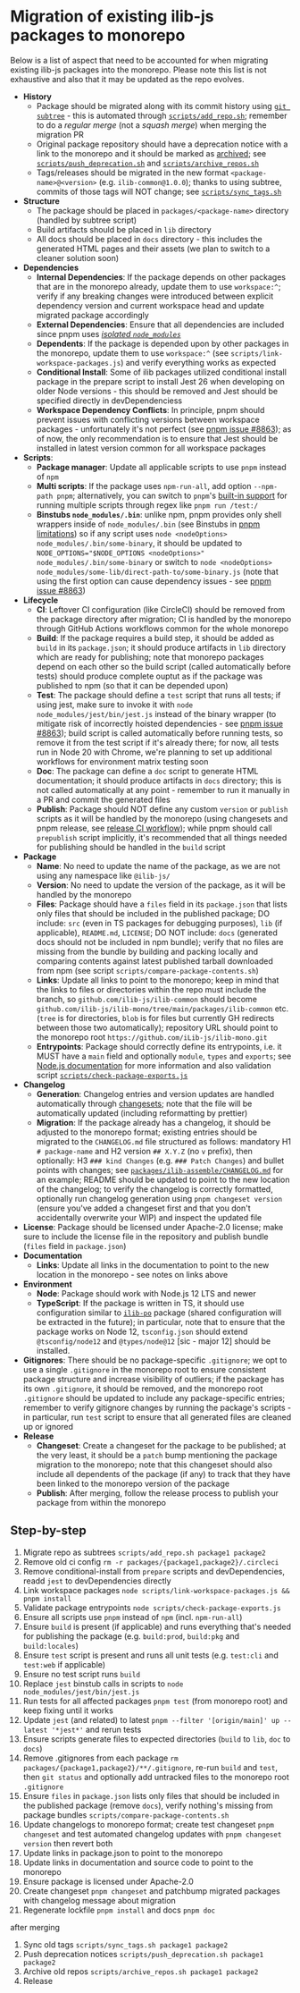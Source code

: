 # Migration of existing ilib-js packages to monorepo

Below is a list of aspect that need to be accounted for when migrating existing ilib-js packages into the monorepo. Please note this list is not exhaustive and also that it may be updated as the repo evolves.

-   **History**
    -   Package should be migrated along with its commit history using [`git subtree`](https://www.atlassian.com/git/tutorials/git-subtree) - this is automated through [`scripts/add_repo.sh`](../scripts/add_repo.sh); remember to do a _regular merge_ (not a _squash merge_) when merging the migration PR
    -   Original package repository should have a deprecation notice with a link to the monorepo and it should be marked as [archived](https://docs.github.com/en/repositories/archiving-a-github-repository/archiving-repositories); see [`scripts/push_deprecation.sh`](../scripts/push_deprecation.sh) and [`scripts/archive_repos.sh`](../scripts/archive_repos.sh)
    -   Tags/releases should be migrated in the new format `<package-name>@<version>` (e.g. `ilib-common@1.0.0`); thanks to using subtree, commits of those tags will NOT change; see [`scripts/sync_tags.sh`](../scripts/sync_tags.sh)
-   **Structure**
    -   The package should be placed in `packages/<package-name>` directory (handled by subtree script)
    -   Build artifacts should be placed in `lib` directory
    -   All docs should be placed in `docs` directory - this includes the generated HTML pages and their assets (we plan to switch to a cleaner solution soon)
-   **Dependencies**
    -   **Internal Dependencies**: If the package depends on other packages that are in the monorepo already, update them to use `workspace:^`; verify if any breaking changes were introduced between explicit dependency version and current workspace head and update migrated package accordingly
    -   **External Dependencies**: Ensure that all dependencies are included since pnpm uses [_isolated `node_modules`_](https://pnpm.io/motivation#creating-a-non-flat-node_modules-directory)
    -   **Dependents**: If the package is depended upon by other packages in the monorepo, update them to use `workspace:^` (see `scripts/link-workspace-packages.js`) and verify everything works as expected
    -   **Conditional Install**: Some of ilib packages utilized conditional install package in the prepare script to install Jest 26 when developing on older Node versions - this should be removed and Jest should be specified directly in devDependenciess
    -   **Workspace Dependency Conflicts**: In principle, pnpm should prevent issues with conflicting versions between workspace packages - unfortunately it's not perfect (see [pnpm issue #8863](https://github.com/pnpm/pnpm/issues/8863)); as of now, the only recommendation is to ensure that Jest should be installed in latest version common for all workspace packages
-   **Scripts**:
    -   **Package manager**: Update all applicable scripts to use `pnpm` instead of `npm`
    -   **Multi scripts**: If the package uses `npm-run-all`, add option `--npm-path pnpm`; alternatively, you can switch to `pnpm`'s [built-in support](https://pnpm.io/cli/run#running-multiple-scripts) for running multiple scripts through regex like `pnpm run /test:/`
    -   **Binstubs `node_modules/.bin`**: unlike npm, pnpm provides only shell wrappers inside of `node_modules/.bin` (see Binstubs in [pnpm limitations](https://pnpm.io/limitations)) so if any script uses `node <nodeOptions> node_modules/.bin/some-binary`, it should be updated to `NODE_OPTIONS="$NODE_OPTIONS <nodeOptions>" node_modules/.bin/some-binary` or switch to `node <nodeOptions> node_modules/some-lib/direct-path-to/some-binary.js` (note that using the first option can cause dependency issues - see [pnpm issue #8863](https://github.com/pnpm/pnpm/issues/8863))
-   **Lifecycle**
    -   **CI**: Leftover CI configuration (like CircleCI) should be removed from the package directory after migration; CI is handled by the monorepo through GitHub Actions workflows common for the whole monorepo
    -   **Build**: If the package requires a build step, it should be added as `build` in its `package.json`; it should produce artifacts in `lib` directory which are ready for publishing; note that monorepo packages depend on each other so the build script (called automatically before tests) should produce complete ouptut as if the package was published to npm (so that it can be depended upon)
    -   **Test**: The package should define a `test` script that runs all tests; if using jest, make sure to invoke it with `node node_modules/jest/bin/jest.js` instead of the binary wrapper (to mitigate risk of incorrectly hoisted dependencies - see [pnpm issue #8863](https://github.com/pnpm/pnpm/issues/8863)); build script is called automatically before running tests, so remove it from the test script if it's already there; for now, all tests run in Node 20 with Chrome, we're planning to set up additional workflows for environment matrix testing soon
    -   **Doc**: The package can define a `doc` script to generate HTML documentation; it should produce artifacts in `docs` directory; this is not called automatically at any point - remember to run it manually in a PR and commit the generated files
    -   **Publish**: Package should NOT define any custom `version` or `publish` scripts as it will be handled by the monorepo (using changesets and pnpm release, see [release CI workflow](../.github/workflows/release.yml)); while pnpm should call `prepublish` script implicitly, it's recommended that all things needed for publishing should be handled in the `build` script
-   **Package**
    -   **Name**: No need to update the name of the package, as we are not using any namespace like `@ilib-js/`
    -   **Version**: No need to update the version of the package, as it will be handled by the monorepo
    -   **Files**: Package should have a `files` field in its `package.json` that lists only files that should be included in the published package; DO include: `src` (even in TS packages for debugging purposes), `lib` (if applicable), `README.md`, `LICENSE`; DO NOT include: `docs` (generated docs should not be included in npm bundle); verify that no files are missing from the bundle by building and packing locally and comparing contents against latest published tarball downloaded from npm (see script `scripts/compare-package-contents.sh`)
    -   **Links**: Update all links to point to the monorepo; keep in mind that the links to files or directories within the repo must include the branch, so `github.com/ilib-js/ilib-common` should become `github.com/ilib-js/ilib-mono/tree/main/packages/ilib-common` etc. (`tree` is for directories, `blob` is for files but currently GH redirects between those two automatically); repository URL should point to the monorepo root `https://github.com/iLib-js/ilib-mono.git`
    -   **Entrypoints**: Package should correctly define its entrypoints, i.e. it MUST have a `main` field and optionally `module`, `types` and `exports`; see [Node.js documentation](https://nodejs.org/api/packages.html#package-entry-points) for more information and also validation script [`scripts/check-package-exports.js`](../scripts/check-package-exports.js)
-   **Changelog**
    -   **Generation**: Changelog entries and version updates are handled automatically through [changesets](https://github.com/changesets/changesets/blob/main/docs/intro-to-using-changesets.md); note that the file will be automatically updated (including reformatting by prettier)
    -   **Migration**: If the package already has a changelog, it should be adjusted to the monorepo format; existing entries should be migrated to the `CHANGELOG.md` file structured as follows: mandatory H1 `# package-name` and H2 version `## X.Y.Z` (no `v` prefix), then optionally: H3 `### kind Changes` (e.g. `### Patch Changes`) and bullet points with changes; see [`packages/ilib-assemble/CHANGELOG.md`](../packages/ilib-assemble/CHANGELOG.md) for an example; README should be updated to point to the new location of the changelog; to verify the changelog is correctly formatted, optionally run changelog generation using `pnpm changeset version` (ensure you've added a changeset first and that you don't accidentally overwrite your WIP) and inspect the updated file
-   **License**: Package should be licensed under Apache-2.0 license; make sure to include the license file in the repository and publish bundle (`files` field in `package.json`)
-   **Documentation**
    -   **Links**: Update all links in the documentation to point to the new location in the monorepo - see notes on links above
-   **Environment**
    -   **Node**: Package should work with Node.js 12 LTS and newer
    -   **TypeScript**: If the package is written in TS, it should use configuration similar to [`ilib-po`](../packages/ilib-po/tsconfig.json) package (shared configuration will be extracted in the future); in particular, note that to ensure that the package works on Node 12, `tsconfig.json` should extend `@tsconfig/node12` and `@types/node@12` [sic - major 12] should be installed.
-   **Gitignores**: There should be no package-specific `.gitignore`; we opt to use a single `.gitignore` in the monorepo root to ensure consistent package structure and increase visibility of outliers; if the package has its own `.gitignore`, it should be removed, and the monorepo root `.gitignore` should be updated to include any package-specific entries; remember to verify gitignore changes by running the package's scripts - in particular, run `test` script to ensure that all generated files are cleaned up or ignored
-   **Release**
    -   **Changeset**: Create a changeset for the package to be published; at the very least, it should be a `patch` bump mentioning the package migration to the monorepo; note that this changeset should also include all dependents of the package (if any) to track that they have been linked to the monorepo version of the package
    -   **Publish**: After merging, follow the release process to publish your package from within the monorepo

## Step-by-step

1. Migrate repo as subtrees `scripts/add_repo.sh package1 package2`
2. Remove old ci config `rm -r packages/{package1,package2}/.circleci`
3. Remove conditional-install from `prepare` scripts and devDependencies, readd `jest` to devDependencies directly
4. Link workspace packages `node scripts/link-workspace-packages.js && pnpm install`
5. Validate package entrypoints `node scripts/check-package-exports.js`
6. Ensure all scripts use `pnpm` instead of `npm` (incl. `npm-run-all`)
7. Ensure `build` is present (if applicable) and runs everything that's needed for publishing the package (e.g. `build:prod`, `build:pkg` and `build:locales`)
8. Ensure `test` script is present and runs all unit tests (e.g. `test:cli` and `test:web` if applicable)
9. Ensure no test script runs `build`
10. Replace `jest` binstub calls in scripts to `node node_modules/jest/bin/jest.js`
11. Run tests for all affected packages `pnpm test` (from monorepo root) and keep fixing until it works
12. Update `jest` (and related) to latest `pnpm --filter '[origin/main]' up --latest '*jest*'` and rerun tests
13. Ensure scripts generate files to expected directories (`build` to `lib`, `doc` to `docs`)
14. Remove .gitignores from each package `rm packages/{package1,package2}/**/.gitignore`, re-run `build` and `test`, then `git status` and optionally add untracked files to the monorepo root `.gitignore`
15. Ensure `files` in `package.json` lists only files that should be included in the published package (remove `docs`), verify nothing's missing from package bundles `scripts/compare-package-contents.sh`
16. Update changelogs to monorepo format; create test changeset `pnpm changeset` and test automated changelog updates with `pnpm changeset version` then revert both
17. Update links in package.json to point to the monorepo
18. Update links in documentation and source code to point to the monorepo
19. Ensure package is licensed under Apache-2.0
20. Create changeset `pnpm changeset` and patchbump migrated packages with changelog message about migration
21. Regenerate lockfile `pnpm install` and docs `pnpm doc`

after merging

1. Sync old tags `scripts/sync_tags.sh package1 package2`
2. Push deprecation notices `scripts/push_deprecation.sh package1 package2`
3. Archive old repos `scripts/archive_repos.sh package1 package2`
4. Release
